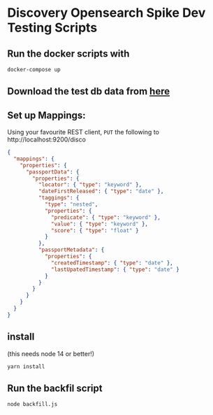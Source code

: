 # Discovery Opensearch Spike Dev Testing Scripts

## Run the docker scripts with

```bash
docker-compose up
```
## Download the test db data from [here](https://www.dropbox.com/s/fnfvv293mb6y8wk/passports.json?dl=0)

## Set up Mappings:

Using your favourite REST client, `PUT` the following to  http://localhost:9200/disco

```json
{
  "mappings": {
    "properties": {
      "passportData": {
        "properties": {
          "locator": { "type": "keyword" },
          "dateFirstReleased": { "type": "date" },
          "taggings": {
            "type": "nested",
            "properties": {
              "predicate": { "type": "keyword" },
              "value": { "type": "keyword" },
              "score": { "type": "float" }
            }
          },
          "passportMetadata": {
            "properties": {
              "createdTimestamp": { "type": "date" },
              "lastUpatedTimestamp": { "type": "date" }
            }
          }
        }
      }
    }
  }
}
```

## install

(this needs node 14 or better!)

```bash
yarn install
```

## Run the backfil script

```
node backfill.js
```
